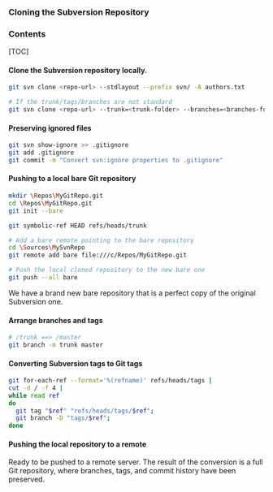 ### Cloning the Subversion Repository

### Contents

[TOC]

#### Clone the Subversion repository locally.

```bash
git svn clone <repo-url> --stdlayout --prefix svn/ -A authors.txt

# If the trunk/tags/branches are not standard
git svn clone <repo-url> --trunk=<trunk-folder> --branches=<branches-folder> --tags=<tags-folder>
```



#### Preserving ignored files

```bash
git svn show-ignore >> .gitignore
git add .gitignore
git commit -m "Convert svn:ignore properties to .gitignore"
```



#### Pushing to a local bare Git repository

```bash
mkdir \Repos\MyGitRepo.git
cd \Repos\MyGitRepo.git
git init --bare

git symbolic-ref HEAD refs/heads/trunk

# Add a bare remote pointing to the bare repository
cd \Sources\MySvnRepo
git remote add bare file:///c/Repos/MyGitRepo.git

# Push the local cloned repository to the new bare one
git push --all bare
```

We have a brand new bare repository that is a perfect copy of the original Subversion one.



#### Arrange branches and tags

```bash
# /trunk ==> /master 
git branch -m trunk master
```



#### Converting Subversion tags to Git tags

```bash
git for-each-ref --format='%(refname)' refs/heads/tags |
cut -d / -f 4 |
while read ref
do
  git tag "$ref" "refs/heads/tags/$ref";
  git branch -D "tags/$ref";
done
```



#### Pushing the local repository to a remote

Ready to be pushed to a remote server. The result of the conversion is a full Git repository, where branches, tags, and commit history have been preserved.
